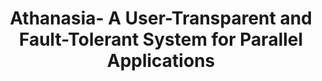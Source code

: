---
layout: publication-single
title: Athanasia- A User-Transparent and Fault-Tolerant System for Parallel Applications
name: IEEE Transactions on Parallel and Distributed Systems, Vol. 22, No. 10
first-author: Hyungsoo Jung
co-authors: Hyuck Han, Heon Y. Yeom, Sooyong Kang
during: October 2011
location: 
impactfactor: 
doi: 
note: 
categories: 
 - Distributed/High-Performance/Mobile Computing Systems
tag: 
 - International Journal
---